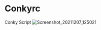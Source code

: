 # Conkyrc
Conky Script
![Screenshot_20211207_125021](https://user-images.githubusercontent.com/91613344/144984796-b0af2cc5-afee-42ba-8f47-0dd2ebf031c4.png)
